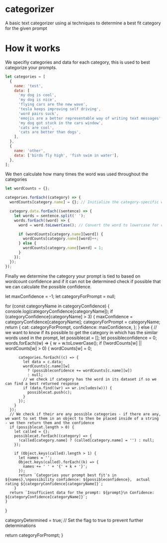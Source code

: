 # categorizer
A basic text categorizer using ai techniques to determine a best fit category for the given prompt

# How it works
We specifiy categories and data for each category, this is used to best categorize your prompts.

```js
let categories = [
  {
    name: 'test',
    data: [
      'my dog is cool',
      'my dog is nice',
      'flying cars are the new wave',
      'tesla keeps improving self driving',
      'word pairs suck',
      'emojis are a better representable way of writing text messages',
      'my dog got stuck in the cars window',
      'cats are cool',
      'cats are better than dogs',
    ],
  },
  {
    name: 'other',
    data: ['birds fly high', 'fish swim in water'],
  },
];
```

We then calculate how many times the word was used throughout the categories

```js
let wordCounts = {};

categories.forEach((category) => {
  wordCounts[category.name] = {}; // Initialize the category-specific word count object

  category.data.forEach((sentence) => {
    let words = sentence.split(' ');
    words.forEach((word) => {
      word = word.toLowerCase(); // Convert the word to lowercase for case-insensitivity

      if (wordCounts[category.name][word]) {
        wordCounts[category.name][word]++;
      } else {
        wordCounts[category.name][word] = 1;
      }
    });
  });
});
```
Finally we determine the category your prompt is tied to based on wordcount confidence and if it can not be determined check if possible that we can calculate the possible confidence.

let maxConfidence = -1;
  let categoryForPrompt = null;

  for (const categoryName in categoryConfidence) {
    console.log(categoryConfidence[categoryName]);
    if (categoryConfidence[categoryName] > 3) {
      maxConfidence = categoryConfidence[categoryName];
      categoryForPrompt = categoryName;
      return {
        cat: categoryForPrompt,
        confidence: maxConfidence,
      };
    } else {
      // we want to know if its possible to get the category in which has the similar words used in the prompt, 
      let possiblecat = [];
      let possibleconfidence = 0;
      words.forEach((w) => {
        w = w.toLowerCase();
        if (!wordCounts[w] || wordCounts[w] > 0) {
          wordCounts[w] = 0;

          categories.forEach((c) => {
            let data = c.data;
            wordCounts[c.name][w]
              ? (possibleconfidence += wordCounts[c.name][w])
              : null;
            // we check if category has the word in its dataset if so we can find a best returned response
            if (data.find((wr) => wr.includes(w))) {
              possiblecat.push(c);
            }
          });
        }
      });
      // We check if their are any possible categories - if there are any, we want to set them in an object to then be placed inside of a string - we then return them and the confidence
      if (possiblecat.length > 0) {
        let called = {};
        possiblecat.forEach((category) => {
          !called[category.name] ? (called[category.name] = '') : null;
        });

        if (Object.keys(called).length > 1) {
          let names = '';
          Object.keys(called).forEach((k) => {
            names += ' ' + '{' + k + '}';
          });
          return `Categories your prompt best fit's in ${names},\npossibility confidence: ${possibleconfidence},  actual rating ${categoryConfidence[categoryName]}`;
        }
      return `Insufficient data for the prompt: ${prompt}\n Confidence: ${categoryConfidence[categoryName]}`;
    }
  }

  categoryDetermined = true; // Set the flag to true to prevent further determinations

  return categoryForPrompt;
}
